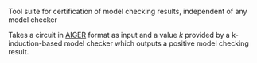 Tool suite for certification of model checking results, independent of any model checker

Takes a circuit in [AIGER](AIGER.md) format as input and a value $k$ provided by a k-induction-based model checker which outputs a positive model checking result.
